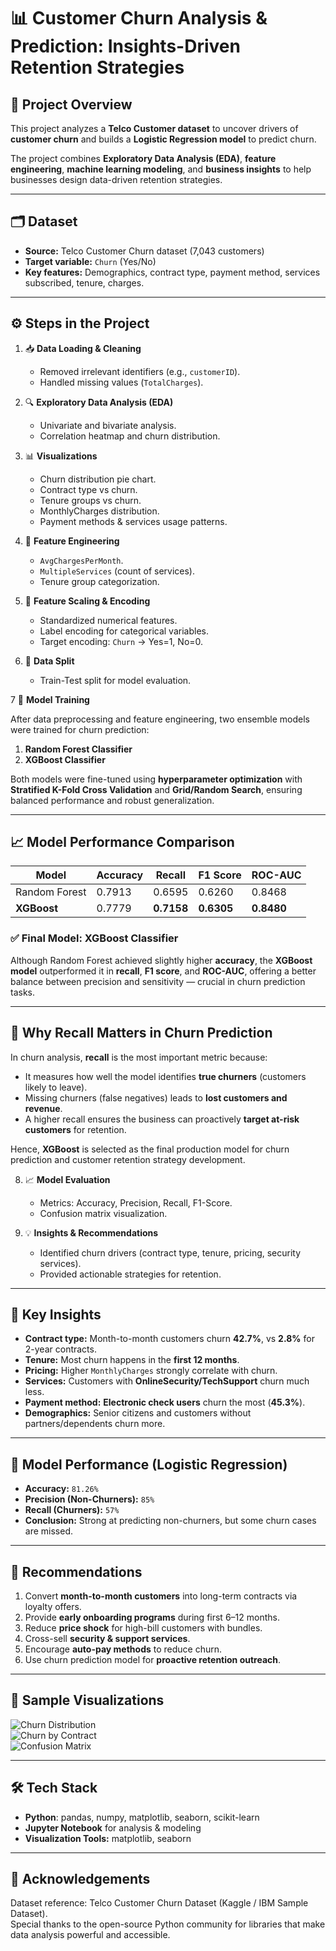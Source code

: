# 📊 Customer Churn Analysis & Prediction: Insights-Driven Retention Strategies

## 📌 Project Overview
This project analyzes a **Telco Customer dataset** to uncover drivers of **customer churn**  and builds a **Logistic Regression model** to predict churn.  

The project combines **Exploratory Data Analysis (EDA)**, **feature engineering**, **machine learning modeling**, and **business insights** to help businesses design data-driven retention strategies.  

---

## 🗂️ Dataset
- **Source:** Telco Customer Churn dataset (7,043 customers)
- **Target variable:** `Churn` (Yes/No)
- **Key features:** Demographics, contract type, payment method, services subscribed, tenure, charges.

---

## ⚙️ Steps in the Project
1. 📥 **Data Loading & Cleaning**  
   - Removed irrelevant identifiers (e.g., `customerID`).  
   - Handled missing values (`TotalCharges`).  

2. 🔍 **Exploratory Data Analysis (EDA)**  
   - Univariate and bivariate analysis.  
   - Correlation heatmap and churn distribution.  

3. 📊 **Visualizations**  
   - Churn distribution pie chart.  
   - Contract type vs churn.  
   - Tenure groups vs churn.  
   - MonthlyCharges distribution.  
   - Payment methods & services usage patterns.  

4. 🔧 **Feature Engineering**  
   - `AvgChargesPerMonth`.  
   - `MultipleServices` (count of services).  
   - Tenure group categorization.  

5. 📏 **Feature Scaling & Encoding**  
   - Standardized numerical features.  
   - Label encoding for categorical variables.  
   - Target encoding: `Churn` → Yes=1, No=0.  

6. 🧪 **Data Split**  
   - Train-Test split for model evaluation.  

7 🤖 **Model Training**

After data preprocessing and feature engineering, two ensemble models were trained for churn prediction:

1. **Random Forest Classifier**  
2. **XGBoost Classifier**

Both models were fine-tuned using **hyperparameter optimization** with **Stratified K-Fold Cross Validation** and **Grid/Random Search**, ensuring balanced performance and robust generalization.

---

## 📈 **Model Performance Comparison**

| Model          | Accuracy | Recall  | F1 Score | ROC-AUC |
|----------------|-----------|----------|-----------|----------|
| Random Forest  | 0.7913    | 0.6595   | 0.6260    | 0.8468   |
| **XGBoost**    | 0.7779    | **0.7158** | **0.6305** | **0.8480** |

### ✅ Final Model: **XGBoost Classifier**

Although Random Forest achieved slightly higher **accuracy**, the **XGBoost model** outperformed it in **recall**, **F1 score**, and **ROC-AUC**, offering a better balance between precision and sensitivity — crucial in churn prediction tasks.

---

## 🎯 **Why Recall Matters in Churn Prediction**

In churn analysis, **recall** is the most important metric because:
- It measures how well the model identifies **true churners** (customers likely to leave).  
- Missing churners (false negatives) leads to **lost customers and revenue**.  
- A higher recall ensures the business can proactively **target at-risk customers** for retention.  

Hence, **XGBoost** is selected as the final production model for churn prediction and customer retention strategy development.


8. 📈 **Model Evaluation**  
   - Metrics: Accuracy, Precision, Recall, F1-Score.  
   - Confusion matrix visualization.  

9. 💡 **Insights & Recommendations**  
   - Identified churn drivers (contract type, tenure, pricing, security services).  
   - Provided actionable strategies for retention.  

---

## 🔑 Key Insights
- **Contract type:** Month-to-month customers churn **42.7%**, vs **2.8%** for 2-year contracts.  
- **Tenure:** Most churn happens in the **first 12 months**.  
- **Pricing:** Higher `MonthlyCharges` strongly correlate with churn.  
- **Services:** Customers with **OnlineSecurity/TechSupport** churn much less.  
- **Payment method:** **Electronic check users** churn the most (**45.3%**).  
- **Demographics:** Senior citizens and customers without partners/dependents churn more.  

---

## 🧮 Model Performance (Logistic Regression)
- **Accuracy:** `81.26%`  
- **Precision (Non-Churners):** `85%`  
- **Recall (Churners):** `57%`  
- **Conclusion:** Strong at predicting non-churners, but some churn cases are missed.  

---

## 🧭 Recommendations
1. Convert **month-to-month customers** into long-term contracts via loyalty offers.  
2. Provide **early onboarding programs** during first 6–12 months.  
3. Reduce **price shock** for high-bill customers with bundles.  
4. Cross-sell **security & support services**.  
5. Encourage **auto-pay methods** to reduce churn.  
6. Use churn prediction model for **proactive retention outreach**.  

---

## 📸 Sample Visualizations
![Churn Distribution](churn_dist.png)  
![Churn by Contract](churn_bycont.png)  
![Confusion Matrix](Confusion_mat.png)  

---

## 🛠️ Tech Stack
- **Python**: pandas, numpy, matplotlib, seaborn, scikit-learn  
- **Jupyter Notebook** for analysis & modeling  
- **Visualization Tools:** matplotlib, seaborn  

---

## 🙌 Acknowledgements
Dataset reference: Telco Customer Churn Dataset (Kaggle / IBM Sample Dataset).  
Special thanks to the open-source Python community for libraries that make data analysis powerful and accessible.  
